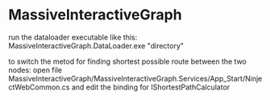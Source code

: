 MassiveInteractiveGraph
=======================

run the dataloader executable like this: MassiveInteractiveGraph.DataLoader.exe "directory"

to switch the metod for finding shortest possible route between the two nodes: 
open file MassiveInteractiveGraph/MassiveInteractiveGraph.Services/App_Start/NinjectWebCommon.cs and edit the binding for IShortestPathCalculator
